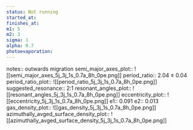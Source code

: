 ```yaml
---
status: Not running
started_at: 
finishes_at: 
m1: 5
m2: 3
sigma: 1
alpha: 0.7
photoevaporation: 
---
```


notes:: outwards migration
semi_major_axes_plot:: ![[semi_major_axes_5j_3j_1s_0.7a_8h_0pe.png]]
period_ratio:: 2.04 ± 0.04
period_ratio_plot:: ![[period_ratio_5j_3j_1s_0.7a_8h_0pe.png]]
suggested_resonance:: 2:1
resonant_angles_plot:: ![[resonant_angles_5j_3j_1s_0.7a_8h_0pe.png]]
eccentricity_plot:: ![[eccentricity_5j_3j_1s_0.7a_8h_0pe.png]]
e1:: 0.091
e2:: 0.013
gas_density_plot:: ![[gas_density_5j_3j_1s_0.7a_8h_0pe.png]]
azimuthally_avged_surface_density_plot:: ![[azimuthally_avged_surface_density_5j_3j_1s_0.7a_8h_0pe.png]]
